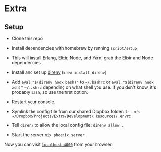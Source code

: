 # Extra

## Setup

* Clone this repo
* Install dependencies with homebrew by running `script/setup`

* This will install Erlang, Elixir, Node, and Yarn, grab the Elixir and Node
  dependencies

* Install and set up [direnv](https://direnv.net) (`brew install direnv`)
* Add `eval "$(direnv hook bash)"` to `~/.bashrc` or
  `eval "$(direnv hook zsh)"` `~/.zshrc` depending on what shell you use. If
  you don't know, it's probably `bash`, so use the first option.
* Restart your console.
* Symlink the config file from our shared Dropbox folder:
  `ln -nfs ~/Dropbox/Projects/Extra/Development\ Resources/.envrc`

* Tell `direnv` to allow the local config file: `direnv allow .`
* Start the server `mix phoenix.server`

Now you can visit [`localhost:4000`](http://localhost:4000) from your browser.
